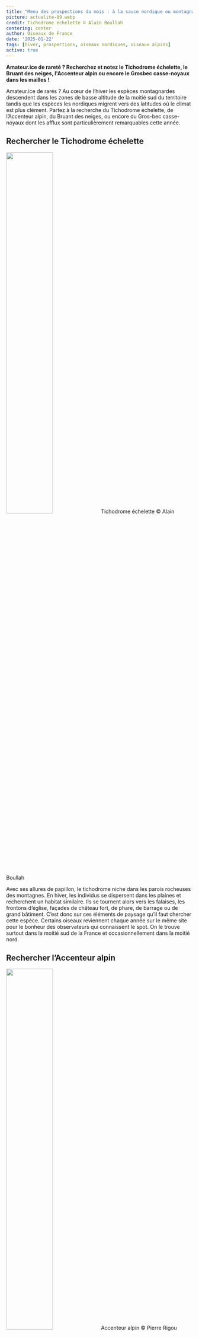 ```yaml
---
title: "Menu des prospections du mois : à la sauce nordique ou montagnarde !"
picture: actualite-89.webp
credit: Tichodrome échelette © Alain Boullah 
centering: center
author: Oiseaux de France
date: '2025-01-22'
tags: [hiver, prospections, oiseaux nordiques, oiseaux alpins]
active: true
---
```


**Amateur.ice de rareté ? Recherchez et notez le Tichodrome échelette, le Bruant des neiges, l'Accenteur alpin ou encore le Grosbec casse-noyaux dans les mailles !**

Amateur.ice de rarés ? Au cœur de l’hiver les espèces montagnardes descendent dans les zones de basse altitude de la moitié sud du territoire tandis que les espèces les nordiques migrent vers des latitudes où le climat est plus clément. Partez à la recherche du Tichodrome échelette, de l’Accenteur alpin, du Bruant des neiges, ou encore du Gros-bec casse-noyaux dont les afflux sont particulièrement remarquables cette année. 

## Rechercher le Tichodrome échelette 

<img class="InformativePagePicture" style="width: 50%" src="/news/actualite-89-tichodrome-echelette.webp"/>
<span class="InformativePagePictureLegend">Tichodrome échelette © Alain Boullah</span>

Avec ses allures de papillon, le tichodrome niche dans les parois rocheuses des montagnes. En hiver, les individus se dispersent dans les plaines et recherchent un habitat similaire. Ils se tournent alors vers les falaises, les frontons d’église, façades de château fort, de phare, de barrage ou de grand bâtiment. C’est donc sur ces éléments de paysage qu’il faut chercher cette espèce. Certains oiseaux reviennent chaque année sur le même site pour le bonheur des observateurs qui connaissent le spot. On le trouve surtout dans la moitié sud de la France et occasionnellement dans la moitié nord.  

## Rechercher l’Accenteur alpin 

<img class="InformativePagePicture" style="width: 50%" src="/news/actualite-89-accenteur-alpin.webp"/>
<span class="InformativePagePictureLegend">Accenteur alpin © Pierre Rigou</span>

Oiseau montagnard, l’Accenteur alpin se différencie de son cousin des plaines, l'Accenteur mouchet, par ses flancs couleur rouille. Il se reproduit au-delà de la limite des arbres dans les Pyrénées, les Alpes, en Corse et ponctuellement dans le Massif-Central. En hiver, il descend vers les basses altitudes, si bien qu’on le rencontre souvent dans tout le quart sud-est de la France. Quelques individus erratiques s’aventurent parfois jusque dans la moitié nord ou le long du littoral atlantique. Comme dans le cas du Tichodrome échelette, certains sites d’hivernages sont fréquentés de manière traditionnelle et ce sont souvent les mêmes individus qui reviennent chaque année. 

## Rechercher le Bruant des neiges 

<img class="InformativePagePicture" style="width: 50%" src="/news/actualite-89-bruant-des-neiges.webp"/>
<span class="InformativePagePictureLegend">Bruant des neiges © Fabrice Croset</span>

Le Bruant des neiges est un passereau granivore qui niche autour du cercle polaire. Située en limite sud de son aire de répartition, la France accueille d’octobre à janvier quelques centaines d’individus originaires d’Islande, d’Ecosse ou de Fennoscandie. On l’observe surtout sur la frange littorale de la Manche et de la Mer du Nord, et jusqu’en Gironde de façon plus anecdotique. On le rencontre isolé ou en tout petits groupes, dans des milieux littoraux ouverts, type dunes, plages de galets, pelouses et landes. 

## Rechercher le Grosbec casse-noyaux 

<img class="InformativePagePicture" style="width: 50%" src="/news/actualite-89-gros-bec-casse-noyaux.webp"/>
<span class="InformativePagePictureLegend">Gros-bec casse-noyaux © Fabrice Croset</span>

Oiseau forestier discret, le Grosbec casse-noyaux se laisse plus facilement observer en hiver en raison d’une plus grande dispersion de l’espèce à cette période, de son comportement grégaire et de l’apport de migrateurs venus du Nord de l’Europe. Le Gros-bec s’invite dans les vergers, les parcs et les jardins, notamment ceux avec mangeoires. Son cri sec caractéristique "tsic" vous permettra de le repérer facilement.

## Choix du mode de prospection, de la méthodologie et transmission des données 

Il s'agit de faire une prospection **ciblée** sur l'espèce recherchée et donc de cibler son habitat de prédilection pour déterminer le lieu de prospection autour de chez vous. 

En terme de méthodologie, vous pouvez opter pour des [listes complètes](https://www.youtube.com/watch?v=rFSgvLv3lj8&list=PLrw_QRwQrnAUS1hX6g9ghYRNFsZKk8ywn&index=5) (listes d'observations) ou des [EPOC](https://www.youtube.com/watch?v=TZt0Ri6xSaU&list=PLrw_QRwQrnAUS1hX6g9ghYRNFsZKk8ywn&index=8) (points d'écoute et d'observation) qui vous permettront d’inventorier toutes les autres espèces observées sur votre llieu d'observation. 

Les données d’occurrence détaillées et localisées (1 observation-1 point GPS), sont réservées aux observations ponctuelles fortuites (hors liste) et peuvent permettre de confirmer la présence d'une espèce rare. 

La saisie se fait avec l'application **NaturaList** ou sur **[Faune France](https://www.faune-france.org)!** 

**[Plus d’informations sur les prospections atlas à partir de 2025](https://oiseauxdefrance.org/news/actualite-85)**

